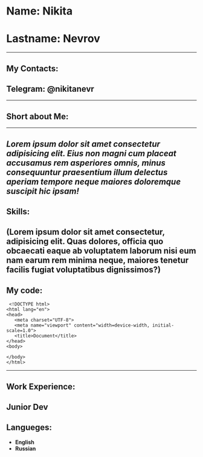  # Name: Nikita
 # Lastname: Nevrov
 -----
 ## My Contacts:
 ## Telegram: @nikitanevr
 -----
 ## Short about Me:
 -----
 *Lorem ipsum dolor sit amet consectetur adipisicing elit. Eius non magni cum placeat accusamus rem asperiores omnis, minus consequuntur praesentium illum delectus aperiam tempore neque maiores doloremque suscipit hic ipsam!* 
 -----
 ## Skills: 
 **(Lorem ipsum dolor sit amet consectetur, adipisicing elit. Quas dolores, officia quo obcaecati eaque ab voluptatem laborum nisi eum nam earum rem minima neque, maiores tenetur facilis fugiat voluptatibus dignissimos?)**
 -----
 ## My code:
 ```
  <!DOCTYPE html>
 <html lang="en">
 <head>
    <meta charset="UTF-8">
    <meta name="viewport" content="width=device-width, initial-scale=1.0">
    <title>Document</title>
 </head>
 <body>
    
 </body>
 </html>
 ```
 -----
 ## Work Experience: 
 __Junior Dev__
 -----
 ## Langueges:
 * __English__
 * __Russian__